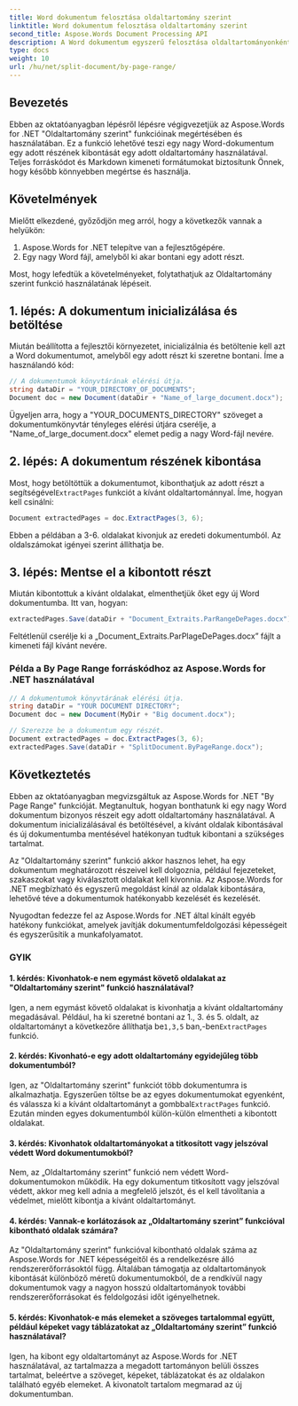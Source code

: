 ```yaml
---
title: Word dokumentum felosztása oldaltartomány szerint
linktitle: Word dokumentum felosztása oldaltartomány szerint
second_title: Aspose.Words Document Processing API
description: A Word dokumentum egyszerű felosztása oldaltartományonként az Aspose.Words for .NET segítségével Lépésről lépésre.
type: docs
weight: 10
url: /hu/net/split-document/by-page-range/
---
```


## Bevezetés
Ebben az oktatóanyagban lépésről lépésre végigvezetjük az Aspose.Words for .NET "Oldaltartomány szerint" funkcióinak megértésében és használatában. Ez a funkció lehetővé teszi egy nagy Word-dokumentum egy adott részének kibontását egy adott oldaltartomány használatával. Teljes forráskódot és Markdown kimeneti formátumokat biztosítunk Önnek, hogy később könnyebben megértse és használja.

## Követelmények
Mielőtt elkezdené, győződjön meg arról, hogy a következők vannak a helyükön:

1. Aspose.Words for .NET telepítve van a fejlesztőgépére.
2. Egy nagy Word fájl, amelyből ki akar bontani egy adott részt.

Most, hogy lefedtük a követelményeket, folytathatjuk az Oldaltartomány szerint funkció használatának lépéseit.

## 1. lépés: A dokumentum inicializálása és betöltése
Miután beállította a fejlesztői környezetet, inicializálnia és betöltenie kell azt a Word dokumentumot, amelyből egy adott részt ki szeretne bontani. Íme a használandó kód:

```csharp
// A dokumentumok könyvtárának elérési útja.
string dataDir = "YOUR_DIRECTORY_OF_DOCUMENTS";
Document doc = new Document(dataDir + "Name_of_large_document.docx");
```

Ügyeljen arra, hogy a "YOUR_DOCUMENTS_DIRECTORY" szöveget a dokumentumkönyvtár tényleges elérési útjára cserélje, a "Name_of_large_document.docx" elemet pedig a nagy Word-fájl nevére.

## 2. lépés: A dokumentum részének kibontása
 Most, hogy betöltöttük a dokumentumot, kibonthatjuk az adott részt a segítségével`ExtractPages` funkciót a kívánt oldaltartománnyal. Íme, hogyan kell csinálni:

```csharp
Document extractedPages = doc.ExtractPages(3, 6);
```

Ebben a példában a 3-6. oldalakat kivonjuk az eredeti dokumentumból. Az oldalszámokat igényei szerint állíthatja be.

## 3. lépés: Mentse el a kibontott részt
Miután kibontottuk a kívánt oldalakat, elmenthetjük őket egy új Word dokumentumba. Itt van, hogyan:

```csharp
extractedPages.Save(dataDir + "Document_Extraits.ParRangeDePages.docx");
```

Feltétlenül cserélje ki a „Document_Extraits.ParPlageDePages.docx” fájlt a kimeneti fájl kívánt nevére.

### Példa a By Page Range forráskódhoz az Aspose.Words for .NET használatával

```csharp
// A dokumentumok könyvtárának elérési útja.
string dataDir = "YOUR DOCUMENT DIRECTORY";
Document doc = new Document(MyDir + "Big document.docx");

// Szerezze be a dokumentum egy részét.
Document extractedPages = doc.ExtractPages(3, 6);
extractedPages.Save(dataDir + "SplitDocument.ByPageRange.docx");
```

## Következtetés

Ebben az oktatóanyagban megvizsgáltuk az Aspose.Words for .NET "By Page Range" funkcióját. Megtanultuk, hogyan bonthatunk ki egy nagy Word dokumentum bizonyos részeit egy adott oldaltartomány használatával. A dokumentum inicializálásával és betöltésével, a kívánt oldalak kibontásával és új dokumentumba mentésével hatékonyan tudtuk kibontani a szükséges tartalmat.

Az "Oldaltartomány szerint" funkció akkor hasznos lehet, ha egy dokumentum meghatározott részeivel kell dolgoznia, például fejezeteket, szakaszokat vagy kiválasztott oldalakat kell kivonnia. Az Aspose.Words for .NET megbízható és egyszerű megoldást kínál az oldalak kibontására, lehetővé téve a dokumentumok hatékonyabb kezelését és kezelését.

Nyugodtan fedezze fel az Aspose.Words for .NET által kínált egyéb hatékony funkciókat, amelyek javítják dokumentumfeldolgozási képességeit és egyszerűsítik a munkafolyamatot.

### GYIK

#### 1. kérdés: Kivonhatok-e nem egymást követő oldalakat az "Oldaltartomány szerint" funkció használatával?
 Igen, a nem egymást követő oldalakat is kivonhatja a kívánt oldaltartomány megadásával. Például, ha ki szeretné bontani az 1., 3. és 5. oldalt, az oldaltartományt a következőre állíthatja be`1,3,5` ban,-ben`ExtractPages` funkció.

#### 2. kérdés: Kivonható-e egy adott oldaltartomány egyidejűleg több dokumentumból?
 Igen, az "Oldaltartomány szerint" funkciót több dokumentumra is alkalmazhatja. Egyszerűen töltse be az egyes dokumentumokat egyenként, és válassza ki a kívánt oldaltartományt a gombbal`ExtractPages` funkció. Ezután minden egyes dokumentumból külön-külön elmentheti a kibontott oldalakat.

#### 3. kérdés: Kivonhatok oldaltartományokat a titkosított vagy jelszóval védett Word dokumentumokból?
Nem, az „Oldaltartomány szerint” funkció nem védett Word-dokumentumokon működik. Ha egy dokumentum titkosított vagy jelszóval védett, akkor meg kell adnia a megfelelő jelszót, és el kell távolítania a védelmet, mielőtt kibontja a kívánt oldaltartományt.

#### 4. kérdés: Vannak-e korlátozások az „Oldaltartomány szerint” funkcióval kibontható oldalak számára?
Az "Oldaltartomány szerint" funkcióval kibontható oldalak száma az Aspose.Words for .NET képességeitől és a rendelkezésre álló rendszererőforrásoktól függ. Általában támogatja az oldaltartományok kibontását különböző méretű dokumentumokból, de a rendkívül nagy dokumentumok vagy a nagyon hosszú oldaltartományok további rendszererőforrásokat és feldolgozási időt igényelhetnek.

#### 5. kérdés: Kivonhatok-e más elemeket a szöveges tartalommal együtt, például képeket vagy táblázatokat az „Oldaltartomány szerint” funkció használatával?
Igen, ha kibont egy oldaltartományt az Aspose.Words for .NET használatával, az tartalmazza a megadott tartományon belüli összes tartalmat, beleértve a szöveget, képeket, táblázatokat és az oldalakon található egyéb elemeket. A kivonatolt tartalom megmarad az új dokumentumban.

